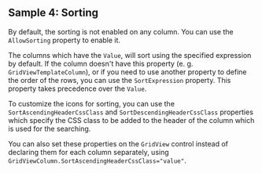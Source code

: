 ## Sample 4: Sorting

By default, the sorting is not enabled on any column. You can use the `AllowSorting` property to enable it.

The columns which have the `Value`, will sort using the specified expression by default. If the column doesn't have this property (e. g. `GridViewTemplateColumn`), or if you need to use another property to define the order of the rows, you can use the `SortExpression` property. This property takes precedence over the `Value`.

To customize the icons for sorting, you can use the `SortAscendingHeaderCssClass` and `SortDescendingHeaderCssClass` properties which specify the CSS class to be added to the header of the column which is used for the searching.

You can also set these properties on the `GridView` control instead of declaring them for each column separately, using `GridViewColumn.SortAscendingHeaderCssClass="value"`.
